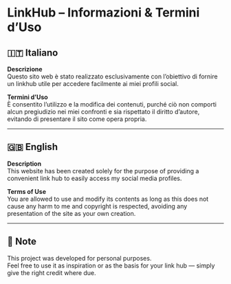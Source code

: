 # LinkHub – Informazioni & Termini d’Uso

## 🇮🇹 Italiano

**Descrizione**  
Questo sito web è stato realizzato esclusivamente con l’obiettivo di fornire un linkhub utile per accedere facilmente ai miei profili social.

**Termini d’Uso**  
È consentito l’utilizzo e la modifica dei contenuti, purché ciò non comporti alcun pregiudizio nei miei confronti e sia rispettato il diritto d’autore, evitando di presentare il sito come opera propria.

---

## 🇬🇧 English

**Description**  
This website has been created solely for the purpose of providing a convenient link hub to easily access my social media profiles.

**Terms of Use**  
You are allowed to use and modify its contents as long as this does not cause any harm to me and copyright is respected, avoiding any presentation of the site as your own creation.

---

## 📄 Note
This project was developed for personal purposes.  
Feel free to use it as inspiration or as the basis for your link hub — simply give the right credit where due.
